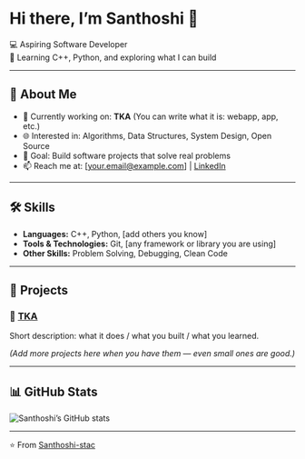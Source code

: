 # Hi there, I’m Santhoshi 👋

💻 Aspiring Software Developer  
🌱 Learning C++, Python, and exploring what I can build  

---

## 🚀 About Me
- 🔭 Currently working on: **TKA** (You can write what it is: webapp, app, etc.)  
- 🌐 Interested in: Algorithms, Data Structures, System Design, Open Source  
- 🎯 Goal: Build software projects that solve real problems  
- 📫 Reach me at: [your.email@example.com] | [LinkedIn](https://www.linkedin.com/in/your-profile-if-any)  

---

## 🛠️ Skills
- **Languages:** C++, Python, [add others you know]  
- **Tools & Technologies:** Git, [any framework or library you are using]  
- **Other Skills:** Problem Solving, Debugging, Clean Code  

---

## 📂 Projects

### 🔹 [TKA](https://github.com/Santhoshi-stac/TKA)  
Short description: what it does / what you built / what you learned.  

*(Add more projects here when you have them — even small ones are good.)*

---

## 📊 GitHub Stats
![Santhoshi’s GitHub stats](https://github-readme-stats.vercel.app/api?username=Santhoshi-stac&show_icons=true&theme=tokyonight)

---

⭐️ From [Santhoshi-stac](https://github.com/Santhoshi-stac)
